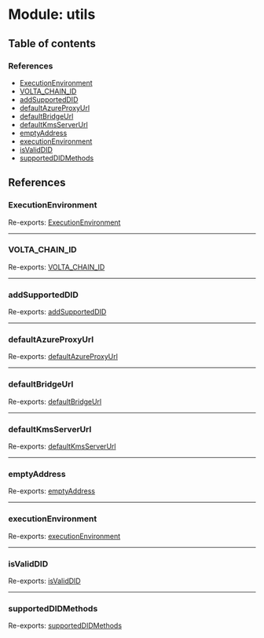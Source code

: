 # Module: utils

## Table of contents

### References

- [ExecutionEnvironment](utils.md#executionenvironment)
- [VOLTA\_CHAIN\_ID](utils.md#volta_chain_id)
- [addSupportedDID](utils.md#addsupporteddid)
- [defaultAzureProxyUrl](utils.md#defaultazureproxyurl)
- [defaultBridgeUrl](utils.md#defaultbridgeurl)
- [defaultKmsServerUrl](utils.md#defaultkmsserverurl)
- [emptyAddress](utils.md#emptyaddress)
- [executionEnvironment](utils.md#executionenvironment)
- [isValidDID](utils.md#isvaliddid)
- [supportedDIDMethods](utils.md#supporteddidmethods)

## References

### ExecutionEnvironment

Re-exports: [ExecutionEnvironment](../enums/utils_detectEnvironment.ExecutionEnvironment.md)

___

### VOLTA\_CHAIN\_ID

Re-exports: [VOLTA\_CHAIN\_ID](utils_constants.md#volta_chain_id)

___

### addSupportedDID

Re-exports: [addSupportedDID](utils_did.md#addsupporteddid)

___

### defaultAzureProxyUrl

Re-exports: [defaultAzureProxyUrl](utils_constants.md#defaultazureproxyurl)

___

### defaultBridgeUrl

Re-exports: [defaultBridgeUrl](utils_constants.md#defaultbridgeurl)

___

### defaultKmsServerUrl

Re-exports: [defaultKmsServerUrl](utils_constants.md#defaultkmsserverurl)

___

### emptyAddress

Re-exports: [emptyAddress](utils_constants.md#emptyaddress)

___

### executionEnvironment

Re-exports: [executionEnvironment](utils_detectEnvironment.md#executionenvironment)

___

### isValidDID

Re-exports: [isValidDID](utils_did.md#isvaliddid)

___

### supportedDIDMethods

Re-exports: [supportedDIDMethods](utils_did.md#supporteddidmethods)
